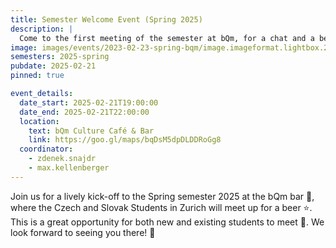 ```yaml
---
title: Semester Welcome Event (Spring 2025)
description: |
  Come to the first meeting of the semester at bQm, for a chat and a beer 🥳
image: images/events/2023-02-23-spring-bqm/image.imageformat.lightbox.25242075.jpg
semesters: 2025-spring
pubdate: 2025-02-21
pinned: true

event_details:
  date_start: 2025-02-21T19:00:00
  date_end: 2025-02-21T22:00:00
  location:
    text: bQm Culture Café & Bar
    link: https://goo.gl/maps/bqDsM5dpDLDDRoGg8
  coordinator:
    - zdenek.snajdr
    - max.kellenberger
---
```


Join us for a lively kick-off to the Spring semester 2025 at the bQm bar 🍻, where the Czech and Slovak Students in Zurich will meet up for a beer ⭐. This is a great opportunity for both new and existing students to meet 🤝. We look forward to seeing you there! 🎉
